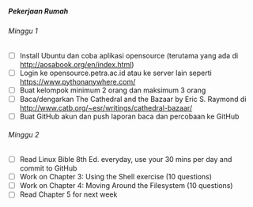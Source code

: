 ##### Pekerjaan Rumah

###### Minggu 1
- [ ] Install Ubuntu dan coba aplikasi opensource (terutama yang ada di http://aosabook.org/en/index.html)
- [ ] Login ke opensource.petra.ac.id atau ke server lain seperti https://www.pythonanywhere.com/
- [ ] Buat kelompok minimum 2 orang dan maksimum 3 orang
- [ ] Baca/dengarkan The Cathedral and the Bazaar by Eric S. Raymond di http://www.catb.org/~esr/writings/cathedral-bazaar/
- [ ] Buat GitHub akun dan push laporan baca dan percobaan ke GitHub

###### Minggu 2
- [ ] Read Linux Bible 8th Ed. everyday, use your 30 mins per day and commit to GitHub
- [ ] Work on  Chapter 3: Using the Shell exercise (10 questions)
- [ ] Work on  Chapter 4: Moving Around the Filesystem (10 questions)
- [ ] Read Chapter 5 for next week 
